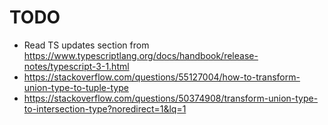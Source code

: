 # TODO

- Read TS updates section from https://www.typescriptlang.org/docs/handbook/release-notes/typescript-3-1.html
- https://stackoverflow.com/questions/55127004/how-to-transform-union-type-to-tuple-type
- https://stackoverflow.com/questions/50374908/transform-union-type-to-intersection-type?noredirect=1&lq=1
